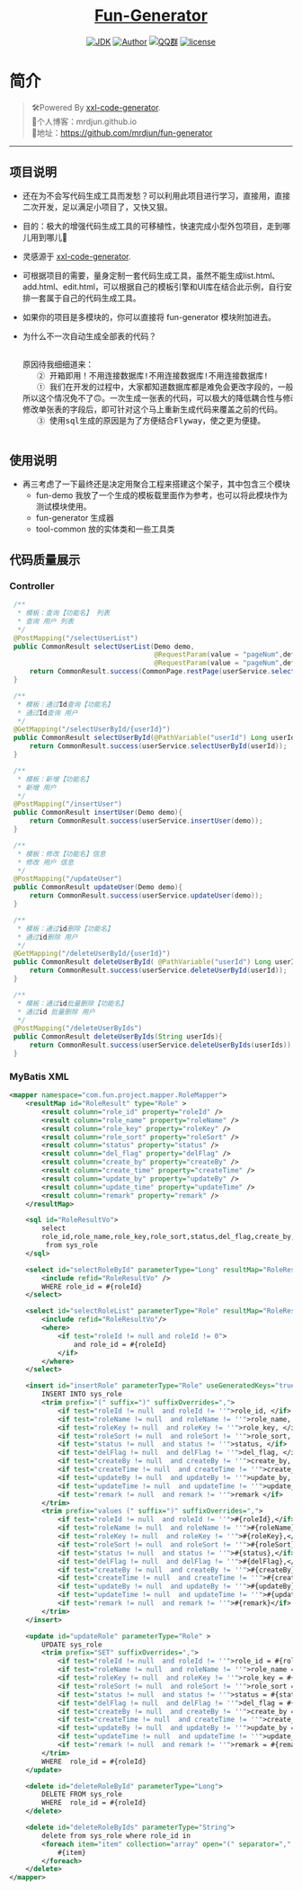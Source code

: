 ﻿<h1 align="center"><a href="https://github.com/mrdjun" target="_blank">Fun-Generator</a></h1>
<p align="center">
<a href="https://github.com/mrdjun/fun-boot"><img alt="JDK" src="https://img.shields.io/badge/JDK-1.8-orange.svg"/></a>
<a href="http://mrdjun.github.io"><img alt="Author" src="https://img.shields.io/badge/Author-DJun-blue"/></a>
<a href="https://jq.qq.com/?_wv=1027&k=57LIuZr"><img alt="QQ群" src="https://img.shields.io/badge/chat-Coder%E5%A4%A7%E5%AE%B6%E5%BA%AD-yellow"/></a>
<a href="https://github.com/mrdjun/fun-generator/blob/master/LICENSE"><img alt="license" src="https://img.shields.io/github/license/java-aodeng/hope.svg?style=flat-square"/></a>
</p>

# 简介

> 🛠Powered By [xxl-code-generator](http://www.xuxueli.com/xxl-code-generator/#/). <br/>
> 🍋个人博客：mrdjun.github.io <br/>
> 🍊地址：https://github.com/mrdjun/fun-generator <br/>
------------------------------

## 项目说明
- 还在为不会写代码生成工具而发愁？可以利用此项目进行学习，直接用，直接二次开发，足以满足小项目了，又快又狠。

- 目的：极大的增强代码生成工具的可移植性，快速完成小型外包项目，走到哪儿用到哪儿🍻

- 灵感源于 [xxl-code-generator](http://www.xuxueli.com/xxl-code-generator/#/).

- 可根据项目的需要，量身定制一套代码生成工具，虽然不能生成list.html、add.html、edit.html，可以根据自己的模板引擎和UI库在结合此示例，自行安排一套属于自己的代码生成工具。

- 如果你的项目是多模块的，你可以直接将 fun-generator 模块附加进去。

- 为什么不一次自动生成全部表的代码？

  <pre>
    <span  color=#2196F3 size=2 face="宋体">
  原因待我细细道来：
     ② 开箱即用！不用连接数据库!不用连接数据库!不用连接数据库!
     ① 我们在开发的过程中，大家都知道数据库都是难免会更改字段的，一般小公司是没有dba的，
  所以这个情况免不了🙃。一次生成一张表的代码，可以极大的降低耦合性与修改的不便性。就算
  修改单张表的字段后，即可针对这个马上重新生成代码来覆盖之前的代码。
     ③ 使用sql生成的原因是为了方便结合Flyway，使之更为便捷。
     </span>
  </pre>

## 使用说明
- 再三考虑了一下最终还是决定用聚合工程来搭建这个架子，其中包含三个模块
    - fun-demo 我放了一个生成的模板载里面作为参考，也可以将此模块作为测试模块使用。
    - fun-generator 生成器
    - tool-common 放的实体类和一些工具类

## 代码质量展示
### Controller
```java
 /**
  * 模板：查询【功能名】 列表
  * 查询 用户 列表
  */
 @PostMapping("/selectUserList")
 public CommonResult selectUserList(Demo demo,
                                    @RequestParam(value = "pageNum",defaultValue = "1",required = false) int pageNum,
                                    @RequestParam(value = "pageNum",defaultValue = "10",required = false)int pageSize){
     return CommonResult.success(CommonPage.restPage(userService.selectUserList(demo,pageNum,pageSize)));
 }

 /**
  * 模板：通过Id查询【功能名】
  * 通过Id查询 用户
  */
 @GetMapping("/selectUserById/{userId}")
 public CommonResult selectUserById(@PathVariable("userId") Long userId){
     return CommonResult.success(userService.selectUserById(userId));
 }

 /**
  * 模板：新增【功能名】
  * 新增 用户
  */
 @PostMapping("/insertUser")
 public CommonResult insertUser(Demo demo){
     return CommonResult.success(userService.insertUser(demo));
 }

 /**
  * 模板：修改【功能名】信息
  * 修改 用户 信息
  */
 @PostMapping("/updateUser")
 public CommonResult updateUser(Demo demo){
     return CommonResult.success(userService.updateUser(demo));
 }

 /**
  * 模板：通过id删除【功能名】
  * 通过id删除 用户
  */
 @GetMapping("/deleteUserById/{userId}")
 public CommonResult deleteUserById( @PathVariable("userId") Long userId){
     return CommonResult.success(userService.deleteUserById(userId));
 }

 /**
  * 模板：通过id批量删除【功能名】
  * 通过id 批量删除 用户
  */
 @PostMapping("/deleteUserByIds")
 public CommonResult deleteUserByIds(String userIds){
     return CommonResult.success(userService.deleteUserByIds(userIds));
 }
```

### MyBatis XML

```xml
<mapper namespace="com.fun.project.mapper.RoleMapper">
    <resultMap id="RoleResult" type="Role" >
        <result column="role_id" property="roleId" />
        <result column="role_name" property="roleName" />
        <result column="role_key" property="roleKey" />
        <result column="role_sort" property="roleSort" />
        <result column="status" property="status" />
        <result column="del_flag" property="delFlag" />
        <result column="create_by" property="createBy" />
        <result column="create_time" property="createTime" />
        <result column="update_by" property="updateBy" />
        <result column="update_time" property="updateTime" />
        <result column="remark" property="remark" />
    </resultMap>

    <sql id="RoleResultVo">
        select
        role_id,role_name,role_key,role_sort,status,del_flag,create_by,create_time,update_by,update_time,remark
         from sys_role
    </sql>

    <select id="selectRoleById" parameterType="Long" resultMap="RoleResult">
        <include refid="RoleResultVo" />
        WHERE role_id = #{roleId}
    </select>

    <select id="selectRoleList" parameterType="Role" resultMap="RoleResult">
        <include refid="RoleResultVo"/>
        <where>
            <if test="roleId != null and roleId != 0">
                and role_id = #{roleId}
            </if>
        </where>
    </select>

    <insert id="insertRole" parameterType="Role" useGeneratedKeys="true">
        INSERT INTO sys_role
        <trim prefix="(" suffix=")" suffixOverrides=",">
            <if test="roleId != null  and roleId != ''">role_id, </if>
            <if test="roleName != null  and roleName != ''">role_name, </if>
            <if test="roleKey != null  and roleKey != ''">role_key, </if>
            <if test="roleSort != null  and roleSort != ''">role_sort, </if>
            <if test="status != null  and status != ''">status, </if>
            <if test="delFlag != null  and delFlag != ''">del_flag, </if>
            <if test="createBy != null  and createBy != ''">create_by, </if>
            <if test="createTime != null  and createTime != ''">create_time, </if>
            <if test="updateBy != null  and updateBy != ''">update_by, </if>
            <if test="updateTime != null  and updateTime != ''">update_time, </if>
            <if test="remark != null  and remark != ''">remark </if>
        </trim>
        <trim prefix="values (" suffix=")" suffixOverrides=",">
            <if test="roleId != null  and roleId != ''">#{roleId},</if>
            <if test="roleName != null  and roleName != ''">#{roleName},</if>
            <if test="roleKey != null  and roleKey != ''">#{roleKey},</if>
            <if test="roleSort != null  and roleSort != ''">#{roleSort},</if>
            <if test="status != null  and status != ''">#{status},</if>
            <if test="delFlag != null  and delFlag != ''">#{delFlag},</if>
            <if test="createBy != null  and createBy != ''">#{createBy},</if>
            <if test="createTime != null  and createTime != ''">#{createTime},</if>
            <if test="updateBy != null  and updateBy != ''">#{updateBy},</if>
            <if test="updateTime != null  and updateTime != ''">#{updateTime},</if>
            <if test="remark != null  and remark != ''">#{remark}</if>
        </trim>
    </insert>

    <update id="updateRole" parameterType="Role" >
        UPDATE sys_role
        <trim prefix="SET" suffixOverrides=",">
            <if test="roleId != null  and roleId != ''">role_id = #{roleId},</if>
            <if test="roleName != null  and roleName != ''">role_name = #{roleName},</if>
            <if test="roleKey != null  and roleKey != ''">role_key = #{roleKey},</if>
            <if test="roleSort != null  and roleSort != ''">role_sort = #{roleSort},</if>
            <if test="status != null  and status != ''">status = #{status},</if>
            <if test="delFlag != null  and delFlag != ''">del_flag = #{delFlag},</if>
            <if test="createBy != null  and createBy != ''">create_by = #{createBy},</if>
            <if test="createTime != null  and createTime != ''">create_time = #{createTime},</if>
            <if test="updateBy != null  and updateBy != ''">update_by = #{updateBy},</if>
            <if test="updateTime != null  and updateTime != ''">update_time = #{updateTime},</if>
            <if test="remark != null  and remark != ''">remark = #{remark},</if>
        </trim>
        WHERE  role_id = #{roleId}
    </update>

    <delete id="deleteRoleById" parameterType="Long">
        DELETE FROM sys_role
        WHERE  role_id = #{roleId}
    </delete>

    <delete id="deleteRoleByIds" parameterType="String">
        delete from sys_role where role_id in
        <foreach item="item" collection="array" open="(" separator="," close=")">
            #{item}
        </foreach>
    </delete>
</mapper>
```
